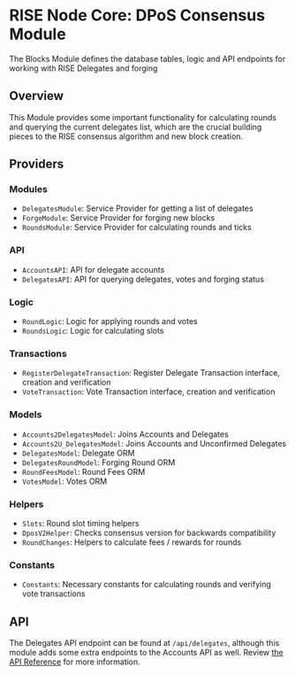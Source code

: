 # RISE Node Core: DPoS Consensus Module

The Blocks Module defines the database tables, logic and API endpoints for working with RISE Delegates and forging

## Overview

This Module provides some important functionality for calculating rounds and querying the current delegates list, which are the crucial building pieces to the RISE consensus algorithm and new block creation.

## Providers

### Modules

* `DelegatesModule`: Service Provider for getting a list of delegates
* `ForgeModule`: Service Provider for forging new blocks
* `RoundsModule`: Service Provider for calculating rounds and ticks

### API

* `AccountsAPI`: API for delegate accounts
* `DelegatesAPI`: API for querying delegates, votes and forging status

### Logic

* `RoundLogic`: Logic for applying rounds and votes
* `RoundsLogic`: Logic for calculating slots

### Transactions

* `RegisterDelegateTransaction`: Register Delegate Transaction interface, creation and verification
* `VoteTransaction`: Vote Transaction interface, creation and verification

### Models

* `Accounts2DelegatesModel`: Joins Accounts and Delegates
* `Accounts2U_DelegatesModel`: Joins Accounts and Unconfirmed Delegates
* `DelegatesModel`: Delegate ORM
* `DelegatesRoundModel`: Forging Round ORM
* `RoundFeesModel`: Round Fees ORM
* `VotesModel`: Votes ORM

### Helpers

* `Slots`: Round slot timing helpers
* `DposV2Helper`: Checks consensus version for backwards compatibility
* `RoundChanges`: Helpers to calculate fees / rewards for rounds

### Constants

* `Constants`: Necessary constants for calculating rounds and verifying vote transactions

## API

The Delegates API endpoint can be found at `/api/delegates`, although this module adds some extra endpoints to the Accounts API as well. Review [the API Reference](https://risevision.github.io/#tag/Delegates-API) for more information.



